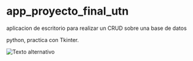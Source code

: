 # app_proyecto_final_utn
aplicacion de escritorio para realizar un CRUD sobre una base de datos

python, practica con Tkinter.

![Texto alternativo](https://github.com/eliasescalante/app_proyecto_final_utn/blob/main/Capture.JPG)
